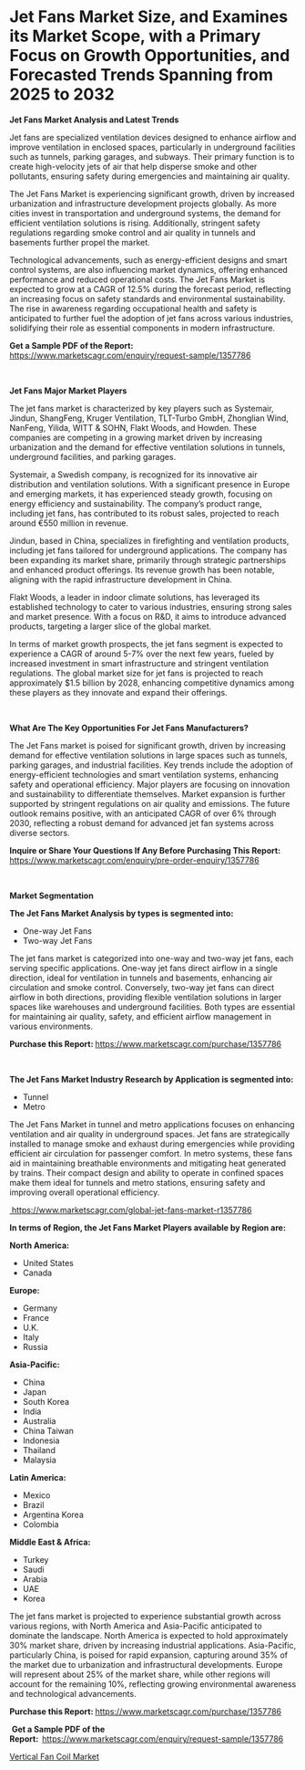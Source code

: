 <p><h1>Jet Fans Market Size, and Examines its Market Scope, with a Primary Focus on Growth Opportunities, and Forecasted Trends Spanning from 2025 to 2032</h1></p><p><strong>Jet Fans Market Analysis and Latest Trends</strong></p>
<p><p>Jet fans are specialized ventilation devices designed to enhance airflow and improve ventilation in enclosed spaces, particularly in underground facilities such as tunnels, parking garages, and subways. Their primary function is to create high-velocity jets of air that help disperse smoke and other pollutants, ensuring safety during emergencies and maintaining air quality.</p><p>The Jet Fans Market is experiencing significant growth, driven by increased urbanization and infrastructure development projects globally. As more cities invest in transportation and underground systems, the demand for efficient ventilation solutions is rising. Additionally, stringent safety regulations regarding smoke control and air quality in tunnels and basements further propel the market.</p><p>Technological advancements, such as energy-efficient designs and smart control systems, are also influencing market dynamics, offering enhanced performance and reduced operational costs. The Jet Fans Market is expected to grow at a CAGR of 12.5% during the forecast period, reflecting an increasing focus on safety standards and environmental sustainability. The rise in awareness regarding occupational health and safety is anticipated to further fuel the adoption of jet fans across various industries, solidifying their role as essential components in modern infrastructure.</p></p>
<p><strong>Get a Sample PDF of the Report:&nbsp;</strong> <a href="https://www.marketscagr.com/enquiry/request-sample/1357786?utm_campaign=2326&utm_medium=2&utm_source=Github&utm_content=ia&utm_term=16022025&utm_id=jet-fans">https://www.marketscagr.com/enquiry/request-sample/1357786</a></p>
<p>&nbsp;</p>
<p><strong>Jet Fans Major Market Players</strong></p>
<p><p>The jet fans market is characterized by key players such as Systemair, Jindun, ShangFeng, Kruger Ventilation, TLT-Turbo GmbH, Zhonglian Wind, NanFeng, Yilida, WITT & SOHN, Flakt Woods, and Howden. These companies are competing in a growing market driven by increasing urbanization and the demand for effective ventilation solutions in tunnels, underground facilities, and parking garages.</p><p>Systemair, a Swedish company, is recognized for its innovative air distribution and ventilation solutions. With a significant presence in Europe and emerging markets, it has experienced steady growth, focusing on energy efficiency and sustainability. The company’s product range, including jet fans, has contributed to its robust sales, projected to reach around €550 million in revenue.</p><p>Jindun, based in China, specializes in firefighting and ventilation products, including jet fans tailored for underground applications. The company has been expanding its market share, primarily through strategic partnerships and enhanced product offerings. Its revenue growth has been notable, aligning with the rapid infrastructure development in China.</p><p>Flakt Woods, a leader in indoor climate solutions, has leveraged its established technology to cater to various industries, ensuring strong sales and market presence. With a focus on R&D, it aims to introduce advanced products, targeting a larger slice of the global market.</p><p>In terms of market growth prospects, the jet fans segment is expected to experience a CAGR of around 5-7% over the next few years, fueled by increased investment in smart infrastructure and stringent ventilation regulations. The global market size for jet fans is projected to reach approximately $1.5 billion by 2028, enhancing competitive dynamics among these players as they innovate and expand their offerings.</p></p>
<p>&nbsp;</p>
<p><strong>What Are The Key Opportunities For Jet Fans Manufacturers?</strong></p>
<p><p>The Jet Fans market is poised for significant growth, driven by increasing demand for effective ventilation solutions in large spaces such as tunnels, parking garages, and industrial facilities. Key trends include the adoption of energy-efficient technologies and smart ventilation systems, enhancing safety and operational efficiency. Major players are focusing on innovation and sustainability to differentiate themselves. Market expansion is further supported by stringent regulations on air quality and emissions. The future outlook remains positive, with an anticipated CAGR of over 6% through 2030, reflecting a robust demand for advanced jet fan systems across diverse sectors.</p></p>
<p><strong>Inquire or Share Your Questions If Any Before Purchasing This Report:</strong> <a href="https://www.marketscagr.com/enquiry/pre-order-enquiry/1357786?utm_campaign=2326&utm_medium=2&utm_source=Github&utm_content=ia&utm_term=16022025&utm_id=jet-fans">https://www.marketscagr.com/enquiry/pre-order-enquiry/1357786</a></p>
<p>&nbsp;</p>
<p><strong>Market Segmentation</strong></p>
<p><strong>The Jet Fans Market Analysis by types is segmented into:</strong></p>
<p><ul><li>One-way Jet Fans</li><li>Two-way Jet Fans</li></ul></p>
<p><p>The jet fans market is categorized into one-way and two-way jet fans, each serving specific applications. One-way jet fans direct airflow in a single direction, ideal for ventilation in tunnels and basements, enhancing air circulation and smoke control. Conversely, two-way jet fans can direct airflow in both directions, providing flexible ventilation solutions in larger spaces like warehouses and underground facilities. Both types are essential for maintaining air quality, safety, and efficient airflow management in various environments.</p></p>
<p><strong>Purchase this Report:&nbsp;</strong><a href="https://www.marketscagr.com/purchase/1357786?utm_campaign=2326&utm_medium=2&utm_source=Github&utm_content=ia&utm_term=16022025&utm_id=jet-fans">https://www.marketscagr.com/purchase/1357786</a></p>
<p>&nbsp;</p>
<p><strong>The Jet Fans Market Industry Research by Application is segmented into:</strong></p>
<p><ul><li>Tunnel</li><li>Metro</li></ul></p>
<p><p>The Jet Fans Market in tunnel and metro applications focuses on enhancing ventilation and air quality in underground spaces. Jet fans are strategically installed to manage smoke and exhaust during emergencies while providing efficient air circulation for passenger comfort. In metro systems, these fans aid in maintaining breathable environments and mitigating heat generated by trains. Their compact design and ability to operate in confined spaces make them ideal for tunnels and metro stations, ensuring safety and improving overall operational efficiency.</p></p>
<p><a href="https://www.marketscagr.com/global-jet-fans-market-r1357786?utm_campaign=2326&utm_medium=2&utm_source=Github&utm_content=ia&utm_term=16022025&utm_id=jet-fans">&nbsp;https://www.marketscagr.com/global-jet-fans-market-r1357786</a></p>
<p><strong>In terms of Region, the Jet Fans Market Players available by Region are:</strong></p>
<p>
    <p> <strong> North America: </strong>
        <ul>
            <li>United States</li>
            <li>Canada</li>
        </ul>
        </p> 
    <p> <strong> Europe: </strong>
        <ul>
            <li>Germany</li>
            <li>France</li>
            <li>U.K.</li>
            <li>Italy</li>
            <li>Russia</li>
        </ul>
        </p> 
    <p> <strong> Asia-Pacific: </strong>
        <ul>
            <li>China</li>
            <li>Japan</li>
            <li>South Korea</li>
            <li>India</li>
            <li>Australia</li>
            <li>China Taiwan</li>
            <li>Indonesia</li>
            <li>Thailand</li>
            <li>Malaysia</li>
        </ul>
        </p> 
    <p> <strong> Latin America: </strong>
        <ul>
            <li>Mexico</li>
            <li>Brazil</li>
            <li>Argentina Korea</li>
            <li>Colombia</li>
        </ul>
        </p> 
    <p> <strong> Middle East & Africa: </strong>
        <ul>
            <li>Turkey</li>
            <li>Saudi</li>
            <li>Arabia</li>
            <li>UAE</li>
            <li>Korea</li>
        </ul>
    </p>
    </p>
<p><p>The jet fans market is projected to experience substantial growth across various regions, with North America and Asia-Pacific anticipated to dominate the landscape. North America is expected to hold approximately 30% market share, driven by increasing industrial applications. Asia-Pacific, particularly China, is poised for rapid expansion, capturing around 35% of the market due to urbanization and infrastructural developments. Europe will represent about 25% of the market share, while other regions will account for the remaining 10%, reflecting growing environmental awareness and technological advancements.</p></p>
<p><strong>Purchase this Report: </strong><a href="https://www.marketscagr.com/purchase/1357786?utm_campaign=2326&utm_medium=2&utm_source=Github&utm_content=ia&utm_term=16022025&utm_id=jet-fans">https://www.marketscagr.com/purchase/1357786</a></p>
<p>&nbsp;<strong>Get a Sample PDF of the Report:&nbsp;&nbsp;</strong><a href="https://www.marketscagr.com/enquiry/request-sample/1357786?utm_campaign=2326&utm_medium=2&utm_source=Github&utm_content=ia&utm_term=16022025&utm_id=jet-fans">https://www.marketscagr.com/enquiry/request-sample/1357786</a></p>
<p><strong></strong></p>
<p><p><a href="https://github.com/nafidurii/Market-Research-Report-List-1/blob/main/vertical-fan-coil-market.md?utm_campaign=2326&utm_medium=2&utm_source=Github&utm_content=ia&utm_term=16022025&utm_id=jet-fans">Vertical Fan Coil Market</a></p></p>